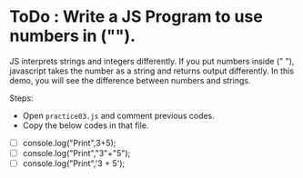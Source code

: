 # ToDo : Write a JS Program to use numbers in ("").


JS interprets strings and integers differently. If you put numbers inside (" "), javascript takes the number as a string and returns output differently. In this demo, you will see the difference between numbers and strings.

Steps:

- Open `practice03.js` and comment previous codes.
- Copy the below codes in that file.

* [ ]  console.log("Print",3+5);
* [ ]  console.log("Print","3"+"5");
* [ ]  console.log("Print",'3 + 5');

